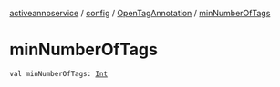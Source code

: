 [activeannoservice](../../index.md) / [config](../index.md) / [OpenTagAnnotation](index.md) / [minNumberOfTags](./min-number-of-tags.md)

# minNumberOfTags

`val minNumberOfTags: `[`Int`](https://kotlinlang.org/api/latest/jvm/stdlib/kotlin/-int/index.html)